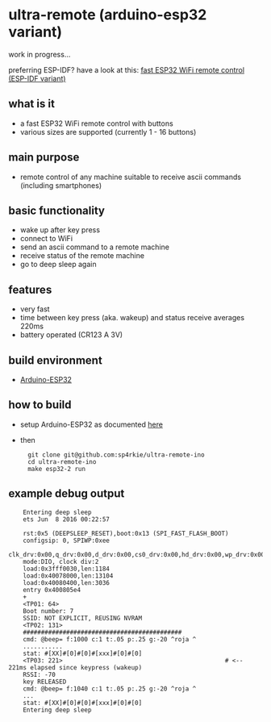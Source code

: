 ultra-remote (arduino-esp32 variant)
====================================

work in progress...

preferring ESP-IDF? have a look at this: [fast ESP32 WiFi remote control (ESP-IDF variant)](https://github.com/sp4rkie/ultra-remote-idf)

what is it
----------

- a fast ESP32 WiFi remote control with buttons
- various sizes are supported (currently 1 - 16 buttons)

main purpose
------------

- remote control of any machine suitable to receive ascii commands (including smartphones)

basic functionality
-------------------

- wake up after key press
- connect to WiFi
- send an ascii command to a remote machine
- receive status of the remote machine
- go to deep sleep again

features
--------

- very fast
- time between key press (aka. wakeup) and status receive averages 220ms
- battery operated (CR123 A 3V)

build environment
-----------------

- [Arduino-ESP32](https://espressif-docs.readthedocs-hosted.com/projects/arduino-esp32/en/latest/index.html#)

how to build
------------

- setup Arduino-ESP32 as documented [here](https://github.com/plerup/makeEspArduino)
- then

        git clone git@github.com:sp4rkie/ultra-remote-ino
        cd ultra-remote-ino
        make esp32-2 run

example debug output
--------------------


        Entering deep sleep
        ets Jun  8 2016 00:22:57

        rst:0x5 (DEEPSLEEP_RESET),boot:0x13 (SPI_FAST_FLASH_BOOT)
        configsip: 0, SPIWP:0xee
        clk_drv:0x00,q_drv:0x00,d_drv:0x00,cs0_drv:0x00,hd_drv:0x00,wp_drv:0x00
        mode:DIO, clock div:2
        load:0x3fff0030,len:1184
        load:0x40078000,len:13104
        load:0x40080400,len:3036
        entry 0x400805e4
        +
        <TP01: 64>
        Boot number: 7
        SSID: NOT EXPLICIT, REUSING NVRAM
        <TP02: 131>
        ############################################
        cmd: @beep= f:1000 c:1 t:.05 p:.25 g:-20 ^roja ^
        ...........
        stat: #[XX]#[0]#[0]#[xxx]#[0]#[0]
        <TP03: 221>                                             # <-- 221ms elapsed since keypress (wakeup)
        RSSI: -70
        key RELEASED
        cmd: @beep= f:1040 c:1 t:.05 p:.25 g:-20 ^roja ^
        ...
        stat: #[XX]#[0]#[0]#[xxx]#[0]#[0]
        Entering deep sleep

